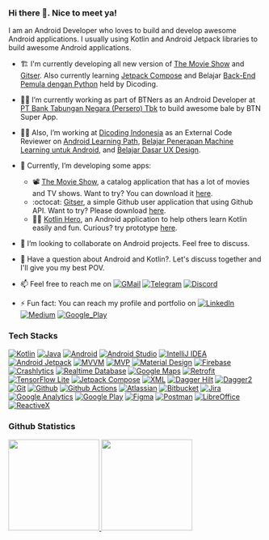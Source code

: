 ### Hi there 👋. Nice to meet ya!

I am an Android Developer who loves to build and develop awesome Android applications. I usually using Kotlin and Android Jetpack libraries to build awesome Android applications.
- :building_construction: I'm currently developing all new version of [The Movie Show](https://github.com/yumtaufikhidayat/the-movie-show-kt) and [Gitser](https://github.com/yumtaufikhidayat/gitser-kt). Also currently learning [Jetpack Compose](https://developer.android.com/develop/ui/compose) and Belajar [Back-End Pemula dengan Python](https://www.dicoding.com/academies/743) held by Dicoding.
- :technologist: I’m currently working as part of BTNers as an Android Developer at [PT Bank Tabungan Negara (Persero) Tbk](https://btn.co.id/) to build awesome bale by BTN Super App.
- :construction_worker_man: Also, I’m working at [Dicoding Indonesia](https://dicoding.com) as an External Code Reviewer on [Android Learning Path](https://www.dicoding.com/learningpaths/7), [Belajar Penerapan Machine Learning untuk Android](https://www.dicoding.com/academies/663), and [Belajar Dasar UX Design](https://www.dicoding.com/academies/335).
- 🌱 Currently, I’m developing some apps:
  - 📽️ [The Movie Show](https://github.com/yumtaufikhidayat/the-movie-show-kt), a catalog application that has a lot of movies and TV shows. Want to try? You can download it [here](https://play.google.com/store/apps/details?id=com.taufik.themovieshow).
  - :octocat: [Gitser](https://github.com/yumtaufikhidayat/gitser-kt), a simple Github user application that using Github API. Want to try? Please download [here](https://play.google.com/store/apps/details?id=com.taufik.gitser).
  - 🦸‍♂️ [Kotlin Hero](https://github.com/yumtaufikhidayat/kotlin-hero), an Android application to help others learn Kotlin easily and fun. Curious? try prototype [here](https://www.figma.com/proto/NwDrgYPehVbxuSRwQNxRfs/Latihan-UX-Designer?node-id=43:590&scaling=scale-down&page-id=37:2&starting-point-node-id=43:590).
  
- 👯 I’m looking to collaborate on Android projects. Feel free to discuss.
- 💬 Have a question about Android and Kotlin?. Let's discuss together and I'll give you my best POV.
- 📫 Feel free to reach me on [![GMail](https://img.shields.io/badge/Gmail-EA4335?style=for-the-badge&logo=gmail&logoColor=white)](mailto:yumtaufikhidayat@gmail.com) [![Telegram](https://img.shields.io/badge/Telegram-26A5E4?style=for-the-badge&logo=telegram&logoColor=white)](https://t.me/yumtaufik) [![Discord](https://img.shields.io/badge/Discord-5865F2?style=for-the-badge&logo=discord&logoColor=white)](https://discordapp.com/users/taufikhidayat#0671)
- ⚡ Fun fact: You can reach my profile and portfolio on
[![LinkedIn](https://img.shields.io/badge/LinkedIn-0A66C2?style=for-the-badge&logo=linkedin&logoColor=white)](https://linkedin.com/in/taufik-hidayat)
[![Medium](https://img.shields.io/badge/Medium-000?style=for-the-badge&logo=medium&logoColor=white)](https://medium.com/@yumtaufikhidayat)
[![Google_Play](https://img.shields.io/badge/Google%20Play-414141?style=for-the-badge&logo=googleplay&logoColor=white)](https://play.google.com/store/apps/dev?id=5667961808037787969)

### Tech Stacks ###
[![Kotlin](https://img.shields.io/badge/Kotlin-7F52FF?style=for-the-badge&logo=kotlin&logoColor=white)](https://kotlinlang.org/)
[![Java](https://img.shields.io/badge/Java-ED8B00?style=for-the-badge&logo=openjdk&logoColor=white)](https://kotlinlang.org/)
[![Android](https://img.shields.io/badge/Android-34A853?style=for-the-badge&logo=android&logoColor=white)](https://developer.android.com/)
[![Android Studio](https://img.shields.io/badge/Android_Studio-3DDC84?style=for-the-badge&logo=androidstudio&logoColor=white)](https://developer.android.com/studio/)
[![IntelliJ IDEA](https://img.shields.io/badge/IntelliJ_IDEA-000000?style=for-the-badge&logo=intellijidea&logoColor=white)](https://www.jetbrains.com/idea/)
[![Android Jetpack](https://img.shields.io/badge/Android_Jetpack-A4C639?style=for-the-badge&logo=android&logoColor=white)](https://developer.android.com/jetpack/)
[![MVVM](https://img.shields.io/badge/MVVM-E62431?style=for-the-badge&logo=android&logoColor=white)](https://developer.android.com/topic/libraries/architecture/viewmodel)
[![MVP](https://img.shields.io/badge/MVP-113155?style=for-the-badge&logo=android&logoColor=white)](https://github.com/raxden/android-mvp)
[![Material Design](https://img.shields.io/badge/Material_Design-757575?style=for-the-badge&logo=materialdesign&logoColor=white)](https://m3.material.io/)
[![Firebase](https://img.shields.io/badge/Firebase-FFA611?style=for-the-badge&logo=firebase&logoColor=white)](https://firebase.google.com/)
[![Crashlytics](https://img.shields.io/badge/Crashlytics-FFA611?style=for-the-badge&logo=firebase&logoColor=white)](https://firebase.google.com/products/crashlytics/)
[![Realtime Database](https://img.shields.io/badge/Realtime_Database-FFA611?style=for-the-badge&logo=firebase&logoColor=white)](https://firebase.google.com/products/realtime-database/)
[![Google Maps](https://img.shields.io/badge/Google_Maps-4285F4?style=for-the-badge&logo=googlemaps&logoColor=white)](https://developers.google.com/maps/)
[![Retrofit](https://img.shields.io/badge/Retrofit-3E4348?style=for-the-badge&logo=square&logoColor=white)](https://square.github.io/retrofit/)
[![TensorFlow Lite](https://img.shields.io/badge/TensorFlow_Lite-FF6F00?style=for-the-badge&logo=tensorflow&logoColor=white)](https://www.tensorflow.org/lite)
[![Jetpack Compose](https://img.shields.io/badge/Jetpack_Compose-4285F4?style=for-the-badge&logo=jetpackcompose&logoColor=white)](https://developer.android.com/jetpack/compose/)
[![XML](https://img.shields.io/badge/XML-0C54C2?style=for-the-badge&logo=xaml&logoColor=white)](https://developer.android.com/reference/android/util/Xml)
[![Dagger Hilt](https://img.shields.io/badge/Dagger_Hilt-0000FF?style=for-the-badge&logo=android&logoColor=white)](https://developer.android.com/training/dependency-injection/hilt-android/)
[![Dagger2](https://img.shields.io/badge/Dagger2-339933?style=for-the-badge&logo=android&logoColor=white)](https://developer.android.com/training/dependency-injection/dagger-android)
[![Git](https://img.shields.io/badge/Git-F05032?style=for-the-badge&logo=git&logoColor=white)](https://git-scm.com/)
[![Github](https://img.shields.io/badge/Github-181717?style=for-the-badge&logo=github&logoColor=white)](https://github.com/)
[![Github Actions](https://img.shields.io/badge/Github_Actions-2088FF?style=for-the-badge&logo=githubactions&logoColor=white)](https://github.com/features/actions/)
[![Atlassian](https://img.shields.io/badge/Atlassian-0052CC?style=for-the-badge&logo=atlassian&logoColor=white)](https://www.atlassian.com/)
[![Bitbucket](https://img.shields.io/badge/Bitbucket-0052CC?style=for-the-badge&logo=bitbucket&logoColor=white)](https://bitbucket.org/)
[![Jira](https://img.shields.io/badge/Jira-0052CC?style=for-the-badge&logo=jira&logoColor=white)](https://jira.atlassian.com/)
[![Google Analytics](https://img.shields.io/badge/Google_Analytics-E37400?style=for-the-badge&logo=googleanalytics&logoColor=white)](https://developers.google.com/analytics/)
[![Google Play](https://img.shields.io/badge/Google_Play-414141?style=for-the-badge&logo=googleplay&logoColor=white)](https://play.google.com/)
[![Figma](https://img.shields.io/badge/Figma-F24E1E?style=for-the-badge&logo=figma&logoColor=white)](https://figma.com/)
[![Postman](https://img.shields.io/badge/Postman-FF6C37?style=for-the-badge&logo=postman&logoColor=white)](https://www.postman.com/)
[![LibreOffice](https://img.shields.io/badge/LibreOffice-18A303?style=for-the-badge&logo=libreoffice&logoColor=white)](https://www.libreoffice.org/)
[![ReactiveX](https://img.shields.io/badge/ReactiveX-B7178C?logo=reactivex&logoColor=fff&style=for-the-badge)](https://reactivex.io/)

### Github Statistics ###
<p align="left">
<a href="https://github.com/yumtaufikhidayat">
  <img height="180em" src="https://github-readme-stats-eight-theta.vercel.app/api?username=yumtaufikhidayat&show_icons=true&theme=radical&include_all_commits=true&count_private=true"/>
  <img height="180em" src="https://github-readme-stats-eight-theta.vercel.app/api/top-langs/?username=yumtaufikhidayat&layout=compact&langs_count=8&theme=radical"/>
</a>
</p>
